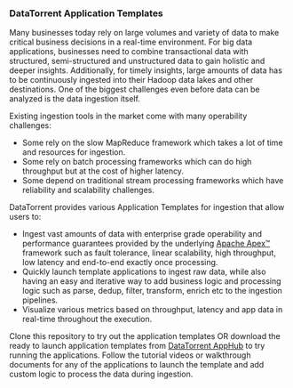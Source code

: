 ### DataTorrent Application Templates
Many businesses today rely on large volumes and variety of data to make critical business decisions in a real-time environment. For big data applications, businesses need to combine transactional data with structured, semi-structured and unstructured data to gain holistic and deeper insights. Additionally, for timely insights, large amounts of data has to be continuously ingested into their Hadoop data lakes and other destinations. One of the biggest challenges even before data can be analyzed is the data ingestion itself.

Existing ingestion tools in the market come with many operability challenges:

- Some rely on the slow MapReduce framework which takes a lot of time and resources for ingestion.
- Some rely on batch processing frameworks which can do high throughput but at the cost of higher latency.
- Some depend on traditional stream processing frameworks which have reliability and scalability challenges.

DataTorrent provides various Application Templates for ingestion that allow users to:

- Ingest vast amounts of data with enterprise grade operability and performance guarantees provided by the underlying [Apache Apex™](http://apex.apache.org/) framework such as fault tolerance, linear scalability, high throughput, low latency and end-to-end exactly once processing.
- Quickly launch template applications to ingest raw data, while also having an easy and iterative way to add business logic and processing logic such as parse, dedup, filter, transform, enrich etc to the ingestion pipelines.
- Visualize various metrics based on throughput, latency and app data in real-time throughout the execution.

Clone this repository to try out the application templates OR download the ready to launch application templates from [DataTorrent AppHub](https://www.datatorrent.com/apphub/) to try running the applications. Follow the tutorial videos or walkthrough documents for any of the applications to launch the template and add custom logic to process the data during ingestion.
